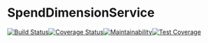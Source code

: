# SpendDimensionService
[![Build Status](https://travis-ci.com/BlendedGamesFramework/BG-SpendDimensionService.svg?branch=master)](https://travis-ci.com/BlendedGamesFramework/BG-SpendDimensionService)[![Coverage Status](https://coveralls.io/repos/github/BlendedGamesFramework/BG-SpendDimensionService/badge.svg?branch=master)](https://coveralls.io/github/BlendedGamesFramework/BG-SpendDimensionService?branch=master)[![Maintainability](https://api.codeclimate.com/v1/badges/f4690da467d06144e861/maintainability)](https://codeclimate.com/github/BlendedGamesFramework/BG-SpendDimensionService/maintainability)[![Test Coverage](https://api.codeclimate.com/v1/badges/f4690da467d06144e861/test_coverage)](https://codeclimate.com/github/BlendedGamesFramework/BG-SpendDimensionService/test_coverage)
